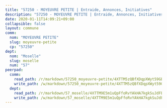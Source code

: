 ```yaml
---
title: "57250 - MOYEUVRE PETITE | Entraide, Annonces, Initiatives"
description: "57250 - MOYEUVRE PETITE | Entraide, Annonces, Initiatives"
date: 2020-01-11T14:09:21+09:00
collapsible: false
layout: commune
comm:
  nom: "MOYEUVRE PETITE"
  slug: moyeuvre-petite
  cp: "57250"
dept:
  nom: "Moselle"
  slug: moselle
  num: "57"
peerpad:
  comm:
    read_path: /r/markdown/57250_moyeuvre-petite/4XTTM5zQBfXDqpXWyt59GB22YdKTWwWRJjgTSPzXu8P8dcCAs
    write_path: /w/markdown/57250_moyeuvre-petite/4XTTM5zQBfXDqpXWyt59GB22YdKTWwWRJjgTSPzXu8P8dcCAs-K3TgUaeAS2X5GY3WAstCdw1KQw1r4Qhjqqnq7shGMnpj5vJxSDbtsbWJDBajyA9BiUk9N3WneJSas1SNadYfjXL4S6nLLyHMKhVLWThcUN7CgEsGUuJDJdddRg9f5kFPGDSq9KXm
  dept:
    read_path: /r/markdown/57_moselle/4XTTM9E5m1uQpFfoRvYAkHA7kgkSuJdFBSCmoLnZ6YvxmqAKj
    write_path: /w/markdown/57_moselle/4XTTM9E5m1uQpFfoRvYAkHA7kgkSuJdFBSCmoLnZ6YvxmqAKj-K3TgTxpsRhjGfb3pJqDaX4rYTLkyLoK3BLA4awBfhTSCoyNhResrhhmfsEF8aKnccedt5XoBzWeRYfKxQxNKv71ETcpGharLRE7rdgTKY3uSaW3Du2dz8v23YEY268mfYmweTFnR
---
```


